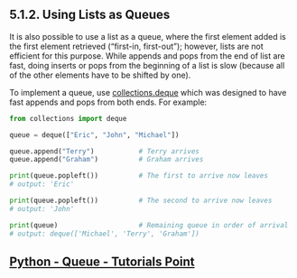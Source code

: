 ## 5.1.2. Using Lists as Queues

It is also possible to use a list as a queue, where the first element added is the first element retrieved (“first-in, first-out”); however, lists are not efficient for this purpose. While appends and pops from the end of list are fast, doing inserts or pops from the beginning of a list is slow (because all of the other elements have to be shifted by one).

To implement a queue, use [collections.deque](https://docs.python.org/3/library/collections.html#collections.deque) which was designed to have fast appends and pops from both ends. For example:

```python
from collections import deque

queue = deque(["Eric", "John", "Michael"])

queue.append("Terry")           # Terry arrives
queue.append("Graham")          # Graham arrives

print(queue.popleft())          # The first to arrive now leaves
# output: 'Eric'

print(queue.popleft())          # The second to arrive now leaves
# output: 'John'

print(queue)                    # Remaining queue in order of arrival
# output: deque(['Michael', 'Terry', 'Graham'])
```

## [Python - Queue - Tutorials Point](https://www.tutorialspoint.com/python_data_structure/python_queue.htm)
